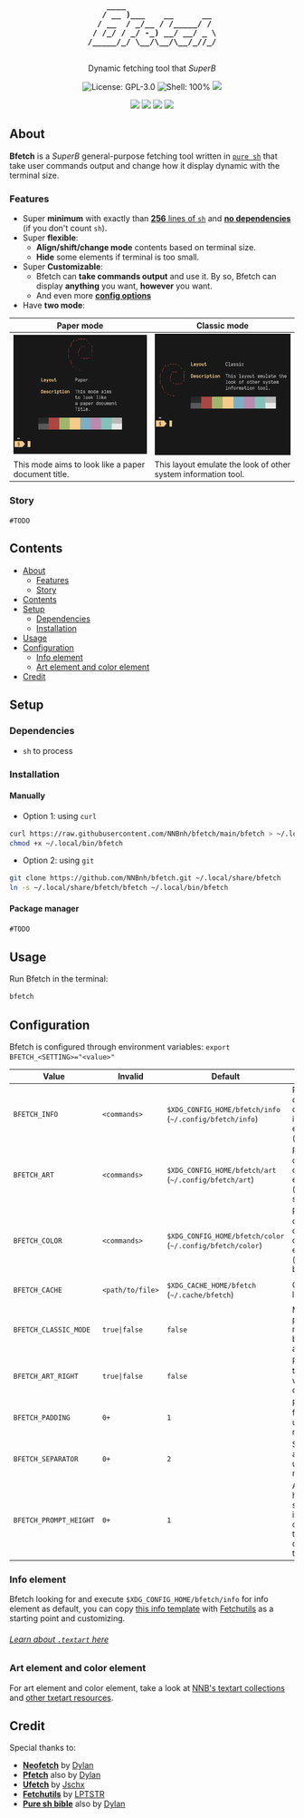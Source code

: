 <div align="center">
<pre style="background: none !important; font-weight: bold !important;">
    ____                   
   / __ )___    __      __ 
  / __  / _/__ / /_____/ / 
 / /_/ / _/ -_) __/ __/ _ \
/_____/_/ \__/\__/\__/_//_/

</pre>
</div>

<p align="center">Dynamic fetching tool that <i>SuperB</i></p>
<p align="center"><img src="https://img.shields.io/github/license/NNBnh/bfetch?labelColor=181818&color=DC9656&style=for-the-badge" alt="License: GPL-3.0"> <img src="https://img.shields.io/github/languages/top/NNBnh/bfetch?logo=gnu-bash&labelColor=181818&color=DC9656&logoColor=FFFFFF&style=for-the-badge" alt="Shell: 100%"> <img src="https://img.shields.io/github/last-commit/NNBnh/bfetch?labelColor=181818&color=DC9656&style=for-the-badge"></p>
<p align="center"><img src="https://img.shields.io/github/watchers/NNBnh/bfetch?labelColor=181818&color=DC9656&style=flat-square"> <img src="https://img.shields.io/github/stars/NNBnh/bfetch?labelColor=181818&color=DC9656&style=flat-square"> <img src="https://img.shields.io/github/forks/NNBnh/bfetch?labelColor=181818&color=DC9656&style=flat-square"> <img src="https://img.shields.io/github/issues/NNBnh/bfetch?labelColor=181818&color=DC9656&style=flat-square"></p>

## About
**Bfetch** is a *SuperB* general-purpose fetching tool written in [`pure sh`](https://github.com/dylanaraps/pure-sh-bible) that take user commands output and change how it display dynamic with the terminal size.

### Features
- Super **minimum** with exactly than [**256** lines of `sh`](bfetch#L256) and [**no dependencies**](#dependencies) (if you don't count `sh`).
- Super **flexible**:
  - **Align/shift/change mode** contents based on terminal size.
  - **Hide** some elements if terminal is too small.
- Super **Customizable**:
  - Bfetch can **take commands output** and use it. By so, Bfetch can display **anything** you want, **however** you want.
  - And even more [**config options**](#configuration)
- Have **two mode**:

|Paper mode|Classic mode|
|-|-|
|![Paper mode](image/paper-mode.png)|![Classic mode](image/classic-mode.png)|
|This mode aims to look like a paper document title.|This layout emulate the look of other system information tool.|

### Story
`#TODO`

## Contents
- [About](#about)
  - [Features](#features)
  - [Story](#story)
- [Contents](#contents)
- [Setup](#setup)
  - [Dependencies](#dependencies)
  - [Installation](#installation)
- [Usage](#usage)
- [Configuration](#configuration)
  - [Info element](#info-element)
  - [Art element and color element](#art-element-and-color-element)
- [Credit](#credit)

## Setup
### Dependencies
- `sh` to process

### Installation
#### Manually
- Option 1: using `curl`

```sh
curl https://raw.githubusercontent.com/NNBnh/bfetch/main/bfetch > ~/.local/bin/bfetch
chmod +x ~/.local/bin/bfetch
```

- Option 2: using `git`

```sh
git clone https://github.com/NNBnh/bfetch.git ~/.local/share/bfetch
ln -s ~/.local/share/bfetch/bfetch ~/.local/bin/bfetch
```

#### Package manager
`#TODO`

## Usage
Run Bfetch in the terminal:

```sh
bfetch
```

## Configuration
Bfetch is configured through environment variables: `export BFETCH_<SETTING>="<value>"`

|Value|Invalid|Default|Description|
|-|-|-|-|
|`BFETCH_INFO`|`<commands>`|`$XDG_CONFIG_HOME/bfetch/info` (`~/.config/bfetch/info`)|Read this commands output as infomation element (infomations)|
|`BFETCH_ART`|`<commands>`|`$XDG_CONFIG_HOME/bfetch/art` (`~/.config/bfetch/art`)|Read this commands output as art element (operating system logo)|
|`BFETCH_COLOR`|`<commands>`|`$XDG_CONFIG_HOME/bfetch/color` (`~/.config/bfetch/color`)|Read this commands output as color element (colors strip below info)|
|||||
|`BFETCH_CACHE`|`<path/to/file>`|`$XDG_CACHE_HOME/bfetch` (`~/.cache/bfetch`)|Cache's location|
|||||
|`BFETCH_CLASSIC_MODE`|`true\|false`|`false`|Make Bfetch prefer classic mode when both mode are possible|
|`BFETCH_ART_RIGHT`|`true\|false`|`false`|Render art on the right when using classic mode|
|`BFETCH_PADDING`|`0+`|`1`|Padding fetch when using classic mode|
|`BFETCH_SEPARATOR`|`0+`|`2`|Separate info and art when using classic mode|
|`BFETCH_PROMPT_HEIGHT`|`0+`|`1`|Acknowledge how high the shell prompt is and counter it so the prompt don't push the fetch out|

### Info element
Bfetch looking for and execute `$XDG_CONFIG_HOME/bfetch/info` for info element as default, you can copy [this info template](https://github.com/NNBnh/textart-collections/blob/main/fetch/info.textart) with [Fetchutils](https://github.com/lptstr/fetchutils) as a starting point and customizing.

###### [Learn about `.textart` here](https://github.com/NNBnh/textart-collections/wiki)

### Art element and color element
For art element and color element, take a look at [NNB's textart collections](https://github.com/NNBnh/textart-collections) and [other txetart resources](https://github.com/NNBnh/textart-collections#resources).

## Credit
Special thanks to:
- [**Neofetch**](https://github.com/dylanaraps/neofetch) by [Dylan](https://github.com/dylanaraps)
- [**Pfetch**](https://github.com/dylanaraps/pfetch) also by [Dylan](https://github.com/dylanaraps)
- [**Ufetch**](https://gitlab.com/jschx/ufetch) by [Jschx](https://gitlab.com/jschx)
- [**Fetchutils**](https://github.com/lptstr/fetchutils) by [LPTSTR](https://github.com/lptstr)
- [**Pure sh bible**](https://github.com/dylanaraps/pure-sh-bible) also by [Dylan](https://github.com/dylanaraps)
